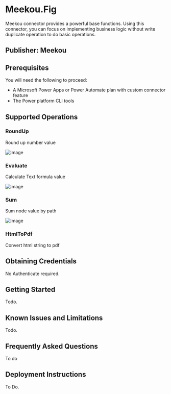 # Meekou.Fig
Meekou connector provides a powerful base functions. Using this connector, you can focus on implementing business logic without write duplicate operation to do basic operations.

## Publisher: Meekou

## Prerequisites

You will need the following to proceed:

* A Microsoft Power Apps or Power Automate plan with custom connector feature
* The Power platform CLI tools

## Supported Operations

### RoundUp

Round up number value

![image](https://github.com/user-attachments/assets/84f98a39-13f6-4be3-8bd5-50199834cdec)

### Evaluate
  
Calculate Text formula value

![image](https://github.com/user-attachments/assets/bb44afd9-a99b-4bee-991d-ba8115ca8f13)

### Sum

Sum node value by path

![image](https://github.com/user-attachments/assets/460e2228-ba01-4ee1-beaf-4c6a2be7a228)

### HtmlToPdf

Convert html string to pdf

## Obtaining Credentials

No Authenticate required.

## Getting Started

Todo.

## Known Issues and Limitations

Todo.

## Frequently Asked Questions

To do

## Deployment Instructions

To Do.

